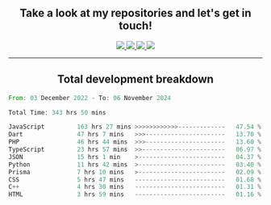 <h2 align="center">
  Take a look at my repositories and let's get in touch!
</h2>
<p align="center">
  <a href="https://www.instagram.com/rayhanarkan?igsh=MXM3dHhmMTZ3ZWVsaA==">
    <img src="https://img.icons8.com/material-outlined/30/689d6a/instagram.png"/>
  </a>
  <a href="https://www.linkedin.com/in/rayhanarkan/">
    <img src="https://img.icons8.com/material-outlined/30/689d6a/linkedin.png"/>
  </a>
  <a href="">
    <img src="https://img.icons8.com/material-outlined/30/689d6a/geography.png"/>
  </a>
  <a href="mailto:rayhanarkan30@gmail.com">
    <img src="https://img.icons8.com/material-outlined/30/689d6a/email.png"/>
  </a>
</p>

---

<h2 align="center">Total development breakdown</h2>

<p align="center">
<!--START_SECTION:waka-->

```rust
From: 03 December 2022 - To: 06 November 2024

Total Time: 343 hrs 50 mins

JavaScript         163 hrs 27 mins >>>>>>>>>>>>-------------   47.54 %
Dart               47 hrs 7 mins   >>>----------------------   13.70 %
PHP                46 hrs 44 mins  >>>----------------------   13.60 %
TypeScript         23 hrs 57 mins  >>-----------------------   06.97 %
JSON               15 hrs 1 min    >------------------------   04.37 %
Python             11 hrs 42 mins  >------------------------   03.40 %
Prisma             7 hrs 10 mins   >------------------------   02.09 %
CSS                5 hrs 47 mins   -------------------------   01.68 %
C++                4 hrs 30 mins   -------------------------   01.31 %
HTML               3 hrs 59 mins   -------------------------   01.16 %
```

<!--END_SECTION:waka-->
</p>
